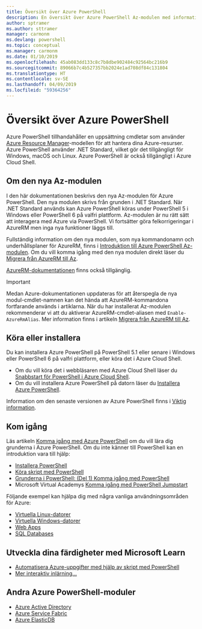 ```yaml
---
title: Översikt över Azure PowerShell
description: En översikt över Azure PowerShell Az-modulen med information om hur du installerar och kommer igång.
author: sptramer
ms.author: sttramer
manager: carmonm
ms.devlang: powershell
ms.topic: conceptual
ms.manager: carmonm
ms.date: 01/10/2019
ms.openlocfilehash: 45ab083dd133c8c7b8dbe902484c92564bc216b9
ms.sourcegitcommit: 89066b7c4b527357bb2024e1ad708df84c131804
ms.translationtype: HT
ms.contentlocale: sv-SE
ms.lasthandoff: 04/09/2019
ms.locfileid: "59364256"
---
```

# <a name="overview-of-azure-powershell"></a>Översikt över Azure PowerShell

Azure PowerShell tillhandahåller en uppsättning cmdletar som använder [Azure Resource Manager](/azure/azure-resource-manager/resource-group-overview)-modellen för att hantera dina Azure-resurser. Azure PowerShell använder .NET Standard, vilket gör det tillgängligt för Windows, macOS och Linux.
Azure PowerShell är också tillgängligt i Azure Cloud Shell.

## <a name="about-the-new-az-module"></a>Om den nya Az-modulen

I den här dokumentationen beskrivs den nya Az-modulen för Azure PowerShell. Den nya modulen skrivs från grunden i .NET Standard. När .NET Standard används kan Azure PowerShell köras under PowerShell 5 i Windows eller PowerShell 6 på valfri plattform. Az-modulen är nu rätt sätt att interagera med Azure via PowerShell.
Vi fortsätter göra felkorrigeringar i AzureRM men inga nya funktioner läggs till.

Fullständig information om den nya modulen, som nya kommandonamn och underhållsplaner för AzureRM, finns i [Introduktion till Azure PowerShell Az-modulen](new-azureps-module-az.md). Om du vill komma igång med den nya modulen direkt läser du [Migrera från AzureRM till Az](migrate-from-azurerm-to-az.md).

[AzureRM-dokumentationen](/powershell/azure/azurerm) finns också tillgänglig.

> [!IMPORTANT]
>
> Medan Azure-dokumentationen uppdateras för att återspegla de nya modul-cmdlet-namnen kan det hända att AzureRM-kommandona fortfarande används i artiklarna. När du har installerat Az-modulen rekommenderar vi att du aktiverar AzureRM-cmdlet-aliasen med `Enable-AzureRmAlias`. Mer information finns i artikeln [Migrera från AzureRM till Az](migrate-from-azurerm-to-az.md).

## <a name="run-or-install"></a>Köra eller installera

Du kan installera Azure PowerShell på PowerShell 5.1 eller senare i Windows eller PowerShell 6 på valfri plattform, eller köra det i Azure Cloud Shell.

* Om du vill köra det i webbläsaren med Azure Cloud Shell läser du [Snabbstart för PowerShell i Azure Cloud Shell](/azure/cloud-shell/quickstart-powershell).
* Om du vill installera Azure PowerShell på datorn läser du [Installera Azure PowerShell](install-az-ps.md).

Information om den senaste versionen av Azure PowerShell finns i [Viktig information](release-notes-azureps.md).

## <a name="get-started"></a>Kom igång

Läs artikeln [Komma igång med Azure PowerShell](get-started-azureps.md) om du vill lära dig grunderna i Azure PowerShell. Om du inte känner till PowerShell kan en introduktion vara till hjälp:

* [Installera PowerShell](/powershell/scripting/install/installing-powershell)
* [Köra skript med PowerShell](/powershell/scripting/powershell-scripting)
* [Grunderna i PowerShell: (Del 1) Komma igång med PowerShell](https://channel9.msdn.com/Blogs/Taste-of-Premier/PowerShellBasicsPart1)
* Microsoft Virtual Academys [Komma igång med PowerShell Jumpstart](https://mva.microsoft.com/liveevents/powershell-jumpstart)

Följande exempel kan hjälpa dig med några vanliga användningsområden för Azure:

* [Virtuella Linux-datorer](/azure/virtual-machines/virtual-machines-linux-powershell-samples?toc=/powershell/azure/toc.json)
* [Virtuella Windows-datorer](/azure/virtual-machines/virtual-machines-windows-powershell-samples?toc=/powershell/azure/toc.json)
* [Web Apps](/azure/app-service-web/app-service-powershell-samples?toc=/powershell/azure/toc.json)
* [SQL Databases](/azure/sql-database/sql-database-powershell-samples?toc=/powershell/azure/toc.json)

## <a name="build-your-skills-with-microsoft-learn"></a>Utveckla dina färdigheter med Microsoft Learn

- [Automatisera Azure-uppgifter med hjälp av skript med PowerShell](/learn/modules/automate-azure-tasks-with-powershell/)
- [Mer interaktiv inlärning...](/learn/browse/?term=powershell)

## <a name="other-azure-powershell-modules"></a>Andra Azure PowerShell-moduler

* [Azure Active Directory](/powershell/azure/active-directory/)
* [Azure Service Fabric](/powershell/azure/service-fabric/)
* [Azure ElasticDB](/powershell/azure/elasticdbjobs/)
